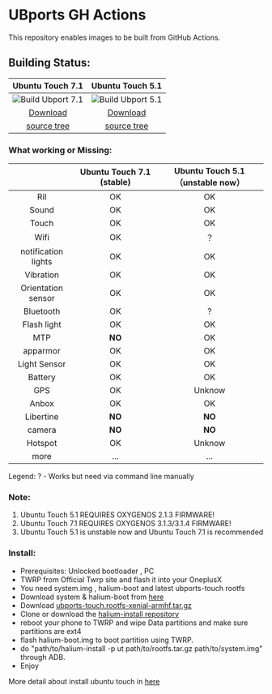 # UBports GH Actions
This repository enables images to be built from GitHub Actions.

## Building Status:  
|                 Ubuntu Touch 7.1          |                  Ubuntu Touch 5.1                    | 
|:------------:|:------------:|
| ![Build Ubport 7.1](https://github.com/OnePlus-onyx/build-CI/workflows/Build%20Ubport%207.1/badge.svg?branch=ut-7.1)  |  ![Build Ubport 5.1](https://github.com/OnePlus-onyx/build-CI/workflows/Build%20Ubport%205.1/badge.svg?branch=ut-5.1)   |
| [Download](https://github.com/ubports-onyx/ubports-ci/actions?query=branch%3Aut-7.1) | [Download](https://github.com/ubports-onyx/ubports-ci/actions?query=branch%3Aut-5.1)                    | 
| [source tree](https://github.com/CicadaOS/halium-devices/blob/halium-7.1/manifests/oneplus_onyx.xml)  |   [source tree](https://github.com/CicadaOS/halium-devices/blob/halium-5.1/manifests/oneplus_onyx.xml)   |


### What working or Missing:  
|            |      Ubuntu Touch 7.1 (stable)          |                   Ubuntu Touch 5.1 （unstable now）                    | 
|:------------:|:------------:|:------------:|
| Ril |  OK   |    OK   |
| Sound | OK    |  OK  |
| Touch | OK    | OK   |
| Wifi | OK    |  ？   |
| notification lights | OK    | OK  |
| Vibration | OK    | OK   |
| Orientation sensor | OK    | OK   |
| Bluetooth | OK    | ?   |
| Flash light |  OK    | OK   |
| MTP | **NO**   | OK  |
| apparmor | OK    | OK   |
| Light Sensor | OK    | OK   |
| Battery | OK    | OK   |
| GPS | OK    |  Unknow   |
| Anbox | OK    | OK   |
| Libertine | **NO**    | **NO**   |
| camera | **NO**    | **NO**   |
| Hotspot | OK    | Unknow   |
| more |  ...    | ...   |

Legend:  ? - Works but need via command line manually

### Note:
  1. Ubuntu Touch 5.1 REQUIRES OXYGENOS 2.1.3 FIRMWARE!
  2. Ubuntu Touch 7.1 REQUIRES OXYGENOS 3.1.3/3.1.4 FIRMWARE!
  3. Ubuntu Touch 5.1 is unstable now and Ubuntu Touch 7.1  is recommended


### Install:  
   - Prerequisites: Unlocked bootloader , PC
   - TWRP from Official Twrp site and flash it into your OneplusX
   - You need system.img , halium-boot and latest ubports-touch rootfs
   - Download system & halium-boot from [here](https://github.com/ubports-onyx/ubports-ci/actions)
   - Download [ubports-touch.rootfs-xenial-armhf.tar.gz](https://github.com/ubports-onyx/ubports-ci/releases/tag/ubports-touch.rootfs-xenial)
   - Clone or download the [halium-install repository](https://gitlab.com/JBBgameich/halium-install)
   - reboot your phone to TWRP and  wipe Data partitions and make sure partitions are ext4
   - flash halium-boot.img to boot partition using TWRP.
   - do "path/to/halium-install -p ut path/to/rootfs.tar.gz path/to/system.img" through ADB.
   - Enjoy  

More detail about install ubuntu touch in [here](http://docs.ubports.com/en/latest/porting/installing-16-04.html#installing-ubuntu-touch-16-04-images-on-halium) 
